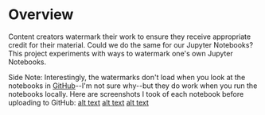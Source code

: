 # Overview
Content creators watermark their work to ensure they receive appropriate credit for their material.  Could we do the same for our Jupyter Notebooks?  This project experiments with ways to watermark one's own Jupyter Notebooks.

Side Note: Interestingly, the watermarks don't load when you look at the notebooks in [GitHub](https://github.com/brad-do/watermarking_notebooks)--I'm not sure why--but they do work when you run the notebooks locally.  Here are screenshots I took of each notebook before uploading to GitHub:
[alt text](wm1.png "Watermark with image file")
[alt text](wm2.png "Watermark by base64 encoding image file")
[alt text](wm3.png "Watermark with SVG")
